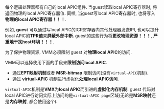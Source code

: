 
每个逻辑处理器都有自己的local APIC组件. 当guest读取local APIC寄存器时, 将返回物理的local APIC寄存器值. 同样, 当guest写local APIC寄存器时, 也将写入**物理的local APIC寄存器！！！**.

例如, **guest** 可以通过写local APIC的ICR寄存器向其他处理器发送IPI, 也可以提升local APIC的**TPR值**来**屏蔽外部中断**. guest的这些行为将**更改物理资源！！！**, **严重地干扰host环境！！！**. 

为了保护物理资源, VMM必须限制 guest 对**物理local APIC**的访问. 

VMM可以选择使用下面的手段来**限制访问local APIC**.
- 通过**EPT映射机制**或者 **MSR-bitmap** 限制访问(没有`virtual-APIC`机制). 
- 通过 **virtual-APIC** 机制进行虚拟化**处理local APIC访问**. 

`virtual-APIC`机制是**VMX**为**local APIC**而引进的**虚拟化内存机制**. guest 代码对local APIC进行访问实际上访问的是`virtual-APIC page`区域(无论是**MSR映射**还是**内存映射**, 都会使用这个). 
